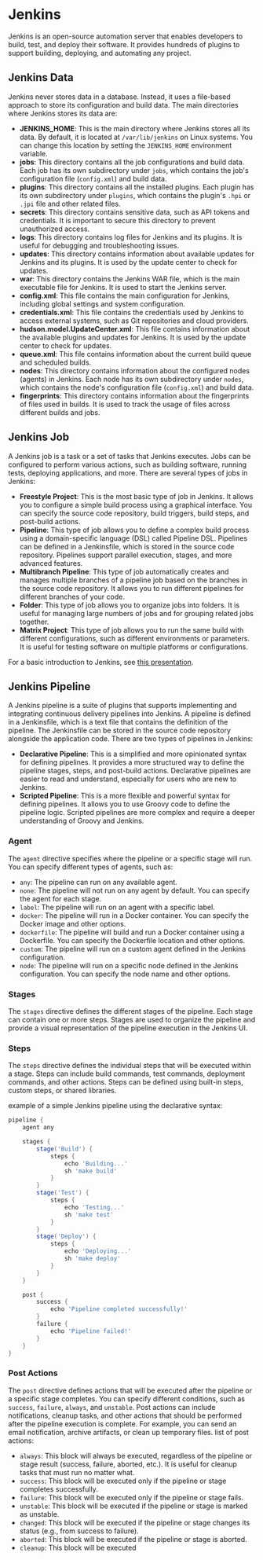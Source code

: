 # Jenkins

Jenkins is an open-source automation server that enables developers to build, test, and deploy their software. It provides hundreds of plugins to support building, deploying, and automating any project.

## Jenkins Data

Jenkins never stores data in a database. Instead, it uses a file-based approach to store its configuration and build data. The main directories where Jenkins stores its data are:

- **JENKINS_HOME**: This is the main directory where Jenkins stores all its data. By default, it is located at `/var/lib/jenkins` on Linux systems. You can change this location by setting the `JENKINS_HOME` environment variable.
- **jobs**: This directory contains all the job configurations and build data. Each job has its own subdirectory under `jobs`, which contains the job's configuration file (`config.xml`) and build data.
- **plugins**: This directory contains all the installed plugins. Each plugin has its own subdirectory under `plugins`, which contains the plugin's `.hpi` or `.jpi` file and other related files.
- **secrets**: This directory contains sensitive data, such as API tokens and credentials. It is important to secure this directory to prevent unauthorized access.
- **logs**: This directory contains log files for Jenkins and its plugins. It is useful for debugging and troubleshooting issues.
- **updates**: This directory contains information about available updates for Jenkins and its plugins. It is used by the update center to check for updates.
- **war**: This directory contains the Jenkins WAR file, which is the main executable file for Jenkins. It is used to start the Jenkins server.
- **config.xml**: This file contains the main configuration for Jenkins, including global settings and system configuration.
- **credentials.xml**: This file contains the credentials used by Jenkins to access external systems, such as Git repositories and cloud providers.
- **hudson.model.UpdateCenter.xml**: This file contains information about the available plugins and updates for Jenkins. It is used by the update center to check for updates.
- **queue.xml**: This file contains information about the current build queue and scheduled builds.
- **nodes**: This directory contains information about the configured nodes (agents) in Jenkins. Each node has its own subdirectory under `nodes`, which contains the node's configuration file (`config.xml`) and build data.
- **fingerprints**: This directory contains information about the fingerprints of files used in builds. It is used to track the usage of files across different builds and jobs.

## Jenkins Job

A Jenkins job is a task or a set of tasks that Jenkins executes. Jobs can be configured to perform various actions, such as building software, running tests, deploying applications, and more. There are several types of jobs in Jenkins:

- **Freestyle Project**: This is the most basic type of job in Jenkins. It allows you to configure a simple build process using a graphical interface. You can specify the source code repository, build triggers, build steps, and post-build actions.
- **Pipeline**: This type of job allows you to define a complex build process using a domain-specific language (DSL) called Pipeline DSL. Pipelines can be defined in a Jenkinsfile, which is stored in the source code repository. Pipelines support parallel execution, stages, and more advanced features.
- **Multibranch Pipeline**: This type of job automatically creates and manages multiple branches of a pipeline job based on the branches in the source code repository. It allows you to run different pipelines for different branches of your code.
- **Folder**: This type of job allows you to organize jobs into folders. It is useful for managing large numbers of jobs and for grouping related jobs together.
- **Matrix Project**: This type of job allows you to run the same build with different configurations, such as different environments or parameters. It is useful for testing software on multiple platforms or configurations.

For a basic introduction to Jenkins, see [this presentation](https://docs.google.com/presentation/d/1JhqKkc7L9NOxSxnYHKlOHaPt7isbKcLfO-IU4QscEGk/edit?slide=id.g12ada718bc4_0_58#slide=id.g12ada718bc4_0_58).

## Jenkins Pipeline

A Jenkins pipeline is a suite of plugins that supports implementing and integrating continuous delivery pipelines into Jenkins. A pipeline is defined in a Jenkinsfile, which is a text file that contains the definition of the pipeline. The Jenkinsfile can be stored in the source code repository alongside the application code.
There are two types of pipelines in Jenkins:

- **Declarative Pipeline**: This is a simplified and more opinionated syntax for defining pipelines. It provides a more structured way to define the pipeline stages, steps, and post-build actions. Declarative pipelines are easier to read and understand, especially for users who are new to Jenkins.
- **Scripted Pipeline**: This is a more flexible and powerful syntax for defining pipelines. It allows you to use Groovy code to define the pipeline logic. Scripted pipelines are more complex and require a deeper understanding of Groovy and Jenkins.

### Agent

The `agent` directive specifies where the pipeline or a specific stage will run. You can specify different types of agents, such as:

- `any`: The pipeline can run on any available agent.
- `none`: The pipeline will not run on any agent by default. You can specify the agent for each stage.
- `label`: The pipeline will run on an agent with a specific label.
- `docker`: The pipeline will run in a Docker container. You can specify the Docker image and other options.
- `dockerfile`: The pipeline will build and run a Docker container using a Dockerfile. You can specify the Dockerfile location and other options.
- `custom`: The pipeline will run on a custom agent defined in the Jenkins configuration.
- `node`: The pipeline will run on a specific node defined in the Jenkins configuration. You can specify the node name and other options.

### Stages

The `stages` directive defines the different stages of the pipeline. Each stage can contain one or more steps. Stages are used to organize the pipeline and provide a visual representation of the pipeline execution in the Jenkins UI.

### Steps

The `steps` directive defines the individual steps that will be executed within a stage. Steps can include build commands, test commands, deployment commands, and other actions. Steps can be defined using built-in steps, custom steps, or shared libraries.

example of a simple Jenkins pipeline using the declarative syntax:

```groovy
pipeline {
    agent any

    stages {
        stage('Build') {
            steps {
                echo 'Building...'
                sh 'make build'
            }
        }
        stage('Test') {
            steps {
                echo 'Testing...'
                sh 'make test'
            }
        }
        stage('Deploy') {
            steps {
                echo 'Deploying...'
                sh 'make deploy'
            }
        }
    }

    post {
        success {
            echo 'Pipeline completed successfully!'
        }
        failure {
            echo 'Pipeline failed!'
        }
    }
}
```

### Post Actions

The `post` directive defines actions that will be executed
after the pipeline or a specific stage completes. You can specify different conditions, such as `success`, `failure`, `always`, and `unstable`. Post actions can include notifications, cleanup tasks, and other actions that should be performed after the pipeline execution
is complete. For example, you can send an email notification, archive artifacts, or clean up temporary files.
list of post actions:

- `always`: This block will always be executed, regardless of the pipeline or stage result (success, failure, aborted, etc.). It is useful for cleanup tasks that must run no matter what.
- `success`: This block will be executed only if the pipeline or stage completes successfully.
- `failure`: This block will be executed only if the pipeline or stage fails.
- `unstable`: This block will be executed if the pipeline or stage is marked as unstable.
- `changed`: This block will be executed if the pipeline or stage changes its status (e.g., from success to failure).
- `aborted`: This block will be executed if the pipeline or stage is aborted.
- `cleanup`: This block will be executed
